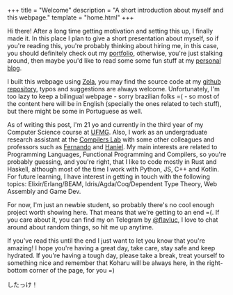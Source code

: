 +++
title = "Welcome"
description = "A short introduction about myself and this webpage."
template = "home.html"
+++

Hi there! After a long time getting motivation and setting this up, I finally made it. In this place I plan to give a short presentation about myself, so if you're reading this, you're probably thinking about hiring me, in this case, you should definitely check out my [portfolio](@/portfolio/_index.md), otherwise, you're just stalking around, then maybe you'd like to read some some fun stuff at my [personal blog](@/blog/_index.md).

I built this webpage using [Zola](https://www.getzola.org), you may find the source code at my [github repository](https://github.com/flavluc/flavluc.github.io), typos and suggestions are always welcome. Unfortunately, I'm too lazy to keep a bilingual webpage - sorry brazilian folks =( - so most of the content here will be in English (specially the ones related to tech stuff), but there might be some in Portuguese as well.

As of writing this post, I'm 21 yo and currently in the third year of my Computer Science course at [UFMG](https://en.wikipedia.org/wiki/Federal_University_of_Minas_Gerais). Also, I work as an undergraduate research assistant at the [Compilers Lab](http://lac.dcc.ufmg.br/) with some other colleagues and professors such as [Fernando](https://homepages.dcc.ufmg.br/~fernando/) and [Haniel](https://homepages.dcc.ufmg.br/~hbarbosa/). My main interests are related to Programming Languages, Functional Programming and Compilers, so you're probably guessing, and you're right, that I like to code mostly in Rust and Haskell, although most of the time I work with Python, JS, C++ and Kotlin. For future learning, I have interest in getting in touch with the following topics: Elixir/Erlang/BEAM, Idris/Agda/Coq/Dependent Type Theory, Web Assembly and Game Dev.

For now, I'm just an newbie student, so probably there's no cool enough project worth showing here. That means that we're getting to an end =(. If you care about it, you can find my on Telegram by [@flavluc](https://t.me/flavluc), I love to chat around about random things, so hit me up anytime.

If you've read this until the end I just want to let you know that you're amazing! I hope you're having a great day, take care, stay safe and keep hydrated. If you're having a tough day, please take a break, treat yourself to something nice and remember that Koharu will be always here, in the right-bottom corner of the page, for you =) 

したっけ！

